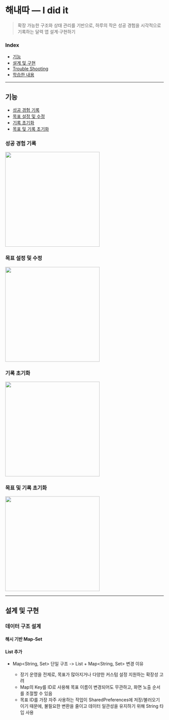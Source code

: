 # 해내따 — I did it

> 확장 가능한 구조와 상태 관리를 기반으로, 하루의 작은 성공 경험을 시각적으로 기록하는 달력 앱 설계·구현하기

### Index

- [기능](#기능)
- [설계 및 구현](#설계-및-구현)
- [Trouble Shooting](#Trouble-Shooting)
- [학습한 내용](#관련-학습-내용)

---

## 기능

- [성공 경험 기록](#성공-경험-기록)
- [목표 설정 및 수정](#목표-설정-및-수정)
- [기록 초기화](#기록-초기화)
- [목표 및 기록 초기화](#목표-및-기록-초기화)


### 성공 경험 기록

<img src="https://github.com/user-attachments/assets/79c7e5db-2064-449b-bd4c-27a36811c6d5" width="300"/>


### 목표 설정 및 수정

 <img src="https://github.com/user-attachments/assets/6eeabad9-9587-4fc6-9209-65936f881d6d" width="300"/>


### 기록 초기화

 <img src="https://github.com/user-attachments/assets/a12f8610-33a9-4820-afd7-ac15e963857f" width="300"/>


### 목표 및 기록 초기화

 <img src="https://github.com/user-attachments/assets/1d021682-8eea-4e41-96bc-6bdbc8005427" width="300"/>

 
---

## 설계 및 구현

### 데이터 구조 설계
#### 해시 기반 Map-Set 

#### List<Goal> 추가 
- Map<String, Set<DateTime>> 단일 구조 -> List<Goal> + Map<String, Set<DateTime>> 변경 이유
    - 장기 운영을 전제로, 목표가 많아지거나 다양한 커스텀 설정 지원하는 확장성 고려 
    - Map의 Key를 ID로 사용해 목표 이름이 변경되어도 무관하고, 화면 노출 순서를 조절할 수 있음
    - 목표 ID를 가장 자주 사용하는 작업이 SharedPreferences에 저장/불러오기이기 때문에, 불필요한 변환을 줄이고 데이터 일관성을 유지하기 위해 String 타입 사용

 
